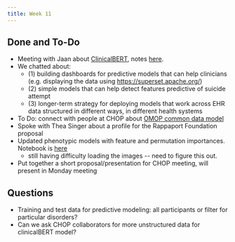 ```yaml
---
title: Week 11
---
```


## Done and To-Do
* Meeting with Jaan about [ClinicalBERT](../methods/modeling-EHR.md), notes [here](https://www.figma.com/file/UWscQm187lLMGmhnLdBS0A/221019-maedbh-jaan?node-id=0%3A1). 
* We chatted about:
    * (1) building dashboards for predictive models that can help clinicians (e.g. displaying the data using https://superset.apache.org/)
    * (2) simple models that can help detect features predictive of suicide attempt
    * (3) longer-term strategy for deploying models that work across EHR data structured in different ways, in different health systems
* To Do: connect with people at CHOP about [OMOP common data model](https://ohdsi.github.io/CommonDataModel/)
* Spoke with Thea Singer about a profile for the Rappaport Foundation proposal
* Updated phenotypic models with feature and permutation importances. Notebook is [here](../notebooks/phenotype_models.html)
    * still having difficulty loading the images -- need to figure this out. 
* Put together a short proposal/presentation for CHOP meeting, will present in Monday meeting

## Questions
* Training and test data for predictive modeling: all participants or filter for particular disorders?
* Can we ask CHOP collaborators for more unstructured data for clinicalBERT model?